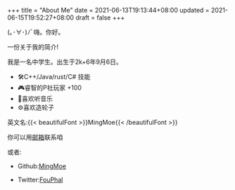 +++
title = "About Me"
date = 2021-06-13T19:13:44+08:00
updated = 2021-06-15T19:52:27+08:00
draft = false
+++

(｡･∀･)ﾉﾞ嗨。你好。

一份关于我的简介!

<!--more-->

我是一名中学生。出生于2k+6年9月6日。

 - 🛠️C++/Java/rust/C# 技能
 - 🎮睿智的P社玩家 +100
 - 🎵喜欢听音乐
 - ⚙️喜欢造轮子

英文名:{{< beautifulFont >}}MingMoe{{< /beautifulFont >}}

你可以用[邮箱](mailto:me@kawayi.moe)联系咱

或者:

 - Github:[MingMoe](https://github.com/mingmoe)

 - Twitter:[FouPhal](https://twitter.com/FouPhal)

